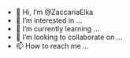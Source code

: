 - 👋 Hi, I’m @ZaccariaElka
- 👀 I’m interested in ...
- 🌱 I’m currently learning ...
- 💞️ I’m looking to collaborate on ...
- 📫 How to reach me ...

<!---
ZaccariaElka/ZaccariaElka is a ✨ special ✨ repository because its `README.md` (this file) appears on your GitHub profile.
You can click the Preview link to take a look at your changes.
--->
